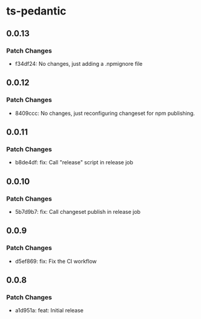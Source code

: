 # ts-pedantic

## 0.0.13

### Patch Changes

- f34df24: No changes, just adding a .npmignore file

## 0.0.12

### Patch Changes

- 8409ccc: No changes, just reconfiguring changeset for npm publishing.

## 0.0.11

### Patch Changes

- b8de4df: fix: Call "release" script in release job

## 0.0.10

### Patch Changes

- 5b7d9b7: fix: Call changeset publish in release job

## 0.0.9

### Patch Changes

- d5ef869: fix: Fix the CI workflow

## 0.0.8

### Patch Changes

- a1d951a: feat: Initial release
